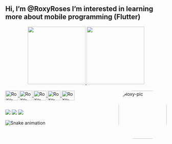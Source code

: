 ## Hi, I’m @RoxyRoses I’m interested in learning more about mobile programming (Flutter)
<div align="center">
  <a href="https://github.com/RoxyRoses">
  <img height="180em" src="https://github-readme-stats.vercel.app/api?username=RoxyRoses&show_icons=true&theme=dracula&include_all_commits=true&count_private=true"/>
  <img height="180em" src="https://github-readme-stats.vercel.app/api/top-langs/?username=RoxyRoses&layout=compact&langs_count=7&theme=dracula"/>
</div>
<div style="display: inline_block"><br>
  <img align="center" alt="Roxy-flutter" height="30" width="40" src="https://cdn.jsdelivr.net/gh/devicons/devicon/icons/flutter/flutter-original.svg">
  <img align="center" alt="Roxy-c#" height="30" width="40" src="https://cdn.jsdelivr.net/gh/devicons/devicon/icons/csharp/csharp-original.svg">
  <img align="center" alt="Roxy-dart" height="30" width="40" src="https://cdn.jsdelivr.net/gh/devicons/devicon/icons/dart/dart-original.svg" >
  <img align="center" alt="Roxy-mysql" height="30" width="40" src="https://cdn.jsdelivr.net/gh/devicons/devicon/icons/mysql/mysql-original.svg" >
  <img align="center" alt="Roxy-ruby" height="30" width="40" src="https://cdn.jsdelivr.net/gh/devicons/devicon/icons/ruby/ruby-original.svg" >
  <img align="right" alt="Roxy-pic" height="150" style="border-radius:50px;" src="https://cdna.artstation.com/p/assets/images/images/040/846/232/original/jennifer-sarah-emoteloveani.gif?1630028214">
</div>
  
  ##
  
  <div> 
 	<a href="https://www.twitch.tv/roxy_rose" target="_blank"><img src="https://img.shields.io/badge/Twitch-9146FF?style=for-the-badge&logo=twitch&logoColor=white" target="_blank"></a>
  <a href = "mailto:sjennifersarah@gmail.com"><img src="https://img.shields.io/badge/-Gmail-%23333?style=for-the-badge&logo=gmail&logoColor=white" target="_blank"></a>
  <a href="https://www.linkedin.com/in/jennifer-sarah-salom%C3%A3o-883786210/" target="_blank"><img src="https://img.shields.io/badge/-LinkedIn-%230077B5?style=for-the-badge&logo=linkedin&logoColor=white" target="_blank"></a> 
 
  ![Snake animation](https://github.com/RoxyRoses/rafaballerini/blob/output/github-contribution-grid-snake.svg)
 
</div>
